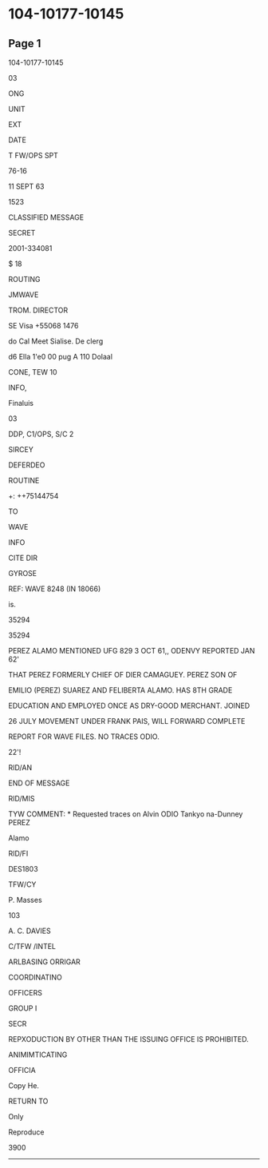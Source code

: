 # 104-10177-10145

## Page 1

104-10177-10145

03

ONG

UNIT

EXT

DATE

T FW/OPS SPT

76-16

11 SEPT 63

1523

CLASSIFIED MESSAGE

SECRET

2001-334081

$ 18

ROUTING

JMWAVE

TROM. DIRECTOR

SE Visa +55068 1476

do Cal Meet Sialise. De clerg

d6 Ella 1'e0 00 pug A 110 Dolaal

CONE, TEW 10

INFO,

Finaluis

03

DDP, C1/OPS, S/C 2

SIRCEY

DEFERDEO

ROUTINE

+: ++75144754

TO

WAVE

INFO

CITE DIR

GYROSE

REF: WAVE 8248 (IN 18066)

is.

35294

35294

PEREZ ALAMO MENTIONED UFG 829 3 OCT 61,, ODENVY REPORTED JAN 62'

THAT PEREZ FORMERLY CHIEF OF DIER CAMAGUEY. PEREZ SON OF

EMILIO (PEREZ) SUAREZ AND FELIBERTA ALAMO. HAS 8TH GRADE

EDUCATION AND EMPLOYED ONCE AS DRY-GOOD MERCHANT. JOINED

26 JULY MOVEMENT UNDER FRANK PAIS, WILL FORWARD COMPLETE

REPORT FOR WAVE FILES. NO TRACES ODIO.

22'!

RID/AN

END OF MESSAGE

RID/MIS

TYW COMMENT: * Requested traces on Alvin ODIO Tankyo na-Dunney PEREZ

Alamo

RID/FI

DES1803

TFW/CY

P. Masses

103

A. C. DAVIES

C/TFW /INTEL

ARLBASING ORRIGAR

COORDINATINO

OFFICERS

GROUP I

SECR

REPXODUCTION BY OTHER THAN THE ISSUING OFFICE IS PROHIBITED.

ANIMIMTICATING

OFFICIA

Copy He.

RETURN TO

Only

Reproduce

3900

---

